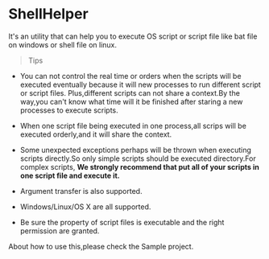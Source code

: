 # ShellHelper
It's an utility that can help you to execute OS script or script file like bat file on windows or shell file on linux.

> Tips

* You can not control the real time or orders when the scripts will be executed eventually because it will new processes to run different script or script files.
Plus,different scripts can not share a context.By the way,you can't know what time will it be finished after staring a new processes to execute scripts. 

* When one script file being executed in one process,all scrips will be executed orderly,and it will share the context.

* Some unexpected exceptions perhaps will be thrown when executing scripts directly.So only simple scripts should be executed directory.For complex scripts, 
**We strongly recommend that put all of your scripts in one script file and execute it.** 

* Argument transfer is also supported.

* Windows/Linux/OS X are all supported.

* Be sure the property of script files is executable and the right permission are granted.  

About how to use this,please check the Sample project.
